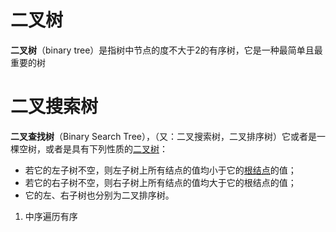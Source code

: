 # 二叉树

**二叉树**（binary tree）是指树中节点的度不大于2的有序树，它是一种最简单且最重要的树



# 二叉搜索树

**二叉查找树**（Binary Search Tree），（又：二叉搜索树，二叉排序树）它或者是一棵空树，或者是具有下列性质的[二叉树](https://baike.baidu.com/item/二叉树/1602879)：

* 若它的左子树不空，则左子树上所有结点的值均小于它的[根结点](https://baike.baidu.com/item/根结点/9795570)的值；
* 若它的右子树不空，则右子树上所有结点的值均大于它的根结点的值；
* 它的左、右子树也分别为二叉排序树。



1. 中序遍历有序

